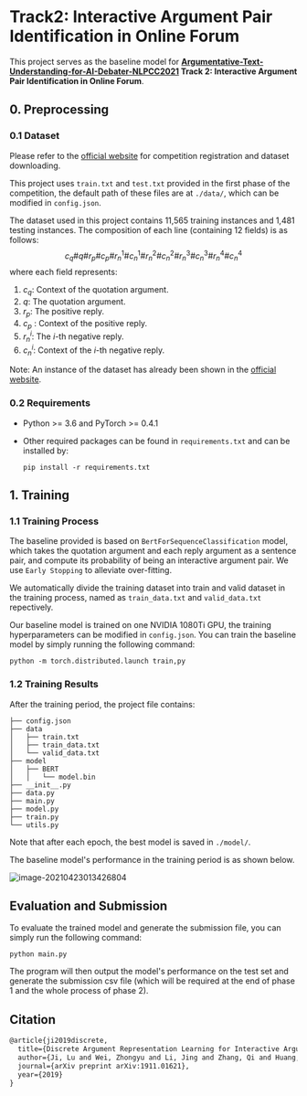 # **Track2: Interactive Argument Pair Identification in Online Forum**

This project serves as the baseline model for **[Argumentative-Text-Understanding-for-AI-Debater-NLPCC2021](https://github.com/AIDebater/Argumentative-Text-Understanding-for-AI-Debater-NLPCC2021) Track 2: Interactive Argument Pair Identification in Online Forum**.

## 0. Preprocessing

### 0.1 Dataset

Please refer to the [official website](http://www.fudan-disc.com/sharedtask/AIDebater21/index.html) for competition registration and dataset downloading.

This project uses `train.txt` and `test.txt` provided in the first phase of the competition, the default path of these files are at `./data/`, which can be modified in `config.json`.

The dataset used in this project contains 11,565 training instances and 1,481 testing instances. The composition of each line (containing 12 fields) is as follows:
$$
c_q\#q \#r_p\#c_p\#r_n^1\#c_n^1\#r_n^2\#c_n^2\#r_n^3\#c_n^3\#r_n^4\#c_n^4
$$
where each field represents:

1. $c_q$: Context of the quotation argument.
2. $q$: The quotation argument.
3. $r_p$: The positive reply.
4. $c_p$ : Context of the positive reply.
5. $r_n^i$: The $i$-th negative reply.
6. $c_n^i$: Context of the $i$-th negative reply.

Note: An instance of the dataset has already been shown in the  [official website](http://www.fudan-disc.com/sharedtask/AIDebater21/index.html).

### 0.2 Requirements

- Python >= 3.6 and PyTorch >= 0.4.1

- Other required packages can be found in `requirements.txt` and can be installed by:

  ```
  pip install -r requirements.txt
  ```

## 1. Training

### 1.1 Training Process

The baseline provided is based on `BertForSequenceClassification` model, which takes the quotation argument and each reply argument as a sentence pair, and compute its probability of being an interactive argument pair. We use `Early Stopping` to alleviate over-fitting.

We automatically divide the training dataset into train and valid dataset in the training process, named as `train_data.txt` and `valid_data.txt` repectively.

Our baseline model is trained on one NVIDIA 1080Ti GPU, the training hyperparameters can be modified in `config.json`. You can train the baseline model by simply running the following command:

```shell
python -m torch.distributed.launch train,py
```

### 1.2 Training Results

After the training period, the project file contains:

```
├── config.json
├── data
│   ├── train.txt
│   ├── train_data.txt
│   └── valid_data.txt
├── model
│   ├── BERT
│   │   └── model.bin
├── __init__.py
├── data.py
├── main.py
├── model.py
├── train.py
└── utils.py
```

Note that after each epoch, the best model is saved in `./model/`.

The baseline model's performance in the training period is as shown below.

![image-20210423013426804](C:\Users\johns\AppData\Roaming\Typora\typora-user-images\image-20210423013426804.png)

## Evaluation and Submission

To evaluate the trained model and generate the submission file, you can simply run the following command:

```
python main.py
```

The program will then output the model's performance on the test set and generate the submission csv file (which will be required at the end of phase 1 and the whole process of phase 2).

## Citation

```markdown
@article{ji2019discrete,
  title={Discrete Argument Representation Learning for Interactive Argument Pair Identification},
  author={Ji, Lu and Wei, Zhongyu and Li, Jing and Zhang, Qi and Huang, Xuanjing},
  journal={arXiv preprint arXiv:1911.01621},
  year={2019}
}
```
